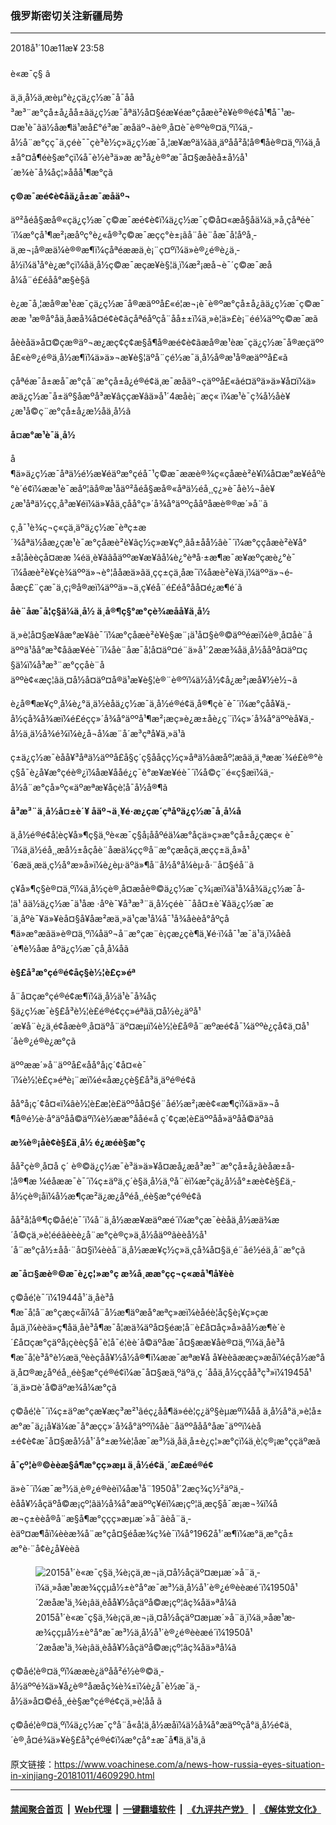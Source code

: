 ### 俄罗斯密切关注新疆局势
------------------------

<div class="published">
 <span class="date" title="ä¸­å½æ¶é´">
  <time datetime="2018-10-11T23:58:46+08:00">
   2018å¹´10æ11æ¥ 23:58
  </time>
 </span>
</div>
<br/>
<div class="wsw">
 <span class="dateline">
  è«æ¯ç§ â
 </span>
 <p>
  ä¸ä¸­å½ä¸æ­èµ°è¿çä¿ç½æ¯å¯åå³æ³¨æ°çå±å¿åå±ãä¿ç½æ¯åªä½å¤§éæ¥éæ°çåæè²è¥è®®é¢å¹¶å¯¹æ­¤æ¹è¯ãä½åæ¶ä¹æå£°é³æ¯æåäº¬ãè®¸å¤è¯è®ºè®¤ä¸ºï¼ä¸­å½å¨æ°çç¯ä¸çéè¯¯çè³è½ç»ä¿ç½æ¯å¸¦æ¥æºä¼ãä¸äºåå²å­¦å®¶åè®¤ä¸ºï¼ä¸­å±å°¤å¶éè§æ°çï¼å¯è½è³ä»æ æ³å¿è®°æ¯å¤§æåèå±å½å¹´æ¾è¯å¾åç¦»ååå¹¶æ°çã
 </p>
 <div class="wsw__embed">
 </div>
 <p>
  <strong>
   ç©æ¯æé¢è¢åä¿å±æ¯æåäº¬
  </strong>
 </p>
 <p>
  äº²åéå§æå®«çä¿ç½æ¯ç©æ¯æé¢è¢ï¼ä¿ç½æ¯ç©å¤«æå§åä¼ä¸»å¸­çåªéè¯´ï¼æ°çå¹¶æ²¡æåºç°è¿«å®³ç©æ¯æçç°è±¡ãå¨åè¨åæ¯å¦åºå¸­ä¸æ¬¡å®æä¼è®®æ¶ï¼çåªéææä¸è¡¨ç¤ºï¼ä»è®¿é®è¿ä¸­å½ï¼ä¹å°è¿æ°çï¼åä¸­å½ç©æ¯æçæ¥è§¦ä¸­ï¼æ²¡æå¬è¯´ç©æ¯æåå¼å¨é£éåå°æ­§è§ã
 </p>
 <p>
  è¿æ¯å¸¦æå®æ¹èæ¯çä¿ç½æ¯å®æäººå£«é¦æ¬¡è¯è®ºæ°çå±å¿ãä¿ç½æ¯ç©æ¯ææ ¹æ®å°åä¸åæå¾å¤é¢è¢ãçåªéåºçå¨åå±±ï¼ä¸»è¦ä»£è¡¨éé¼äººç©æ¯æã
 </p>
 <p>
  åèèåä»å¤©çæ®äº¬æ¿æç¢ç¢æ§å¶å®æé¢è¢ãæå®æ¹èæ¯çä¿ç½æ¯å®æçäººå£«è®¿é®ä¸­å½æ¶ï¼ä»ä»¬æ¥è§¦äºå¨çé½æ¯ä¸­å½å®æ¹å®æäººå£«ã
 </p>
 <p>
  çåªéæ¯å±æå¯æ°çå¨æ°çå±å¿é®é¢ä¸æ¯æåäº¬çäººå£«ãé¤äºä»ä»¥å¤ï¼ä»æä¿ç½æ¯å±äº§åæºå³æ¥âççæ¥âä»å¹´4æåè¡¨æç« ï¼æ¹è¯ç¾å½åè¥¿æ¹å©ç¨æ°çå±å¿æ½åä¸­å½ã
 </p>
 <p>
  <strong>
   å¤æ°æ¹è¯ä¸­å½
  </strong>
 </p>
 <p>
  å¶ä»ä¿ç½æ¯åªä½é½æ¥éäºæ°çéå¯¹ç©æ¯ææè®¾ç«çåæè²è¥ï¼å¤æ°æ¥éåºè°è´é¢ï¼ææ¹è¯æåº¦ãå®æ¹åäº²åéå§æå®«åªä½éå¸¸ç¿»è¯åè½¬åè¥¿æ¹åªä½çç¸å³æ¥éï¼ä»¥åä¸çåå°ç»´å¾å°äººçååºåæè®®æ´»å¨ã
 </p>
 <p>
  ç¸å¯¹è¾ç¬ç«çä¸äºä¿ç½æ¯èªç±æ´¾åªä½åæ¿çæ¹è¯æ°çåæè²è¥ãç½ç»æ¥çº¸âå±åå½âè¯´ï¼æ°ççåæè²è¥å°±å¦åèèçå¤ææ ¼éä¸­è¥ãâåäººæ¥æ¥âå¼è¿°èªå·±æ¶æ¯æ¥æºçæè¿°è¯´ï¼åæè²è¥çè¾äººä»¬è°¦ååæä»ãä¸çç±çä¸åæ¯ï¼åæè²è¥ä¸­ï¼äººä»¬é­åæç£¨çæ¯ä¸ç¡®å®æï¼äººä»¬ä¸ç¥éå¨é£éå°åå¤é¿æ¶é´ã
 </p>
 <p>
  <strong>
   åè¨åæ¯å¦ç§ä¼ä¸­å½
  </strong>
  <strong>
   ä¸å®¶ç§°æ°çè¾æåå¥ä¸­å½
  </strong>
 </p>
 <p>
  ä¸»è¦å¤§æ¥âæ°æ¥âè¯´ï¼æ°çåæè²è¥è§æ¨¡ä¹å¤§è®©äººéæï¼è®¸å¤åè¨åäººä¹åå°æ³¢åãæ¥éè¯´ï¼åè¨åæ¯å¦å¤äº¤é¨ä»å¹´2ææ¾åä¸­å½ååºå¤äº¤ç§ä¼ï¼å³æ³¨æ°ççåè¨åäººè¢«æç¦ãä¸¤å½å¤äº¤å®ä¹æ¥è§¦è®¨è®ºï¼ä½å½¢å¿æ²¡æå¥½è½¬ã
 </p>
 <p>
  è¿å®¶æ¥çº¸å¼è¿°ä¸ä½èåä¿ç½æ¯ä¸­å½é®é¢ä¸å®¶çè¯è¯´ï¼æ°çåå¥ä¸­å½çå¾å¾æï¼é£éçç»´å¾å°äººå¹¶æ²¡æç»è¿æ±åè¿ç¨ï¼ç»´å¾å°äººèå¥ä¸­å½ä¸ä½å¾é¾ï¼è¿å¬å¼æ¨å´æ³çªå¥ä¸»ä¹ã
 </p>
 <p>
  ç±ä¿ç½æ¯èåå¥³åªä½äººå­£å§ç´ç§ååçç½ç»åªä½âæåº¦æâä¸ä¸ªææ´¾é£è®°èç§å¯è¿å¥æ°çéè®¿ï¼åæ¥ååé¿ç¯è°æ¥æ¥éè¯´ï¼å©ç¨é«ç§æï¼ä¸­å½å¨æ°çå»ºç«äºæªæ¥åçè­¦å¯å½å®¶ã
 </p>
 <p>
  <strong>
   å³æ³¨ä¸­å½å¤±è´¥
  </strong>
  <strong>
   åäº¬ä¸¥é·æ¿ç­æ´çªåºä¿ç½æ¯å¸å¼å
  </strong>
 </p>
 <p>
  ä¸­å½é®é¢å­¦èç¥å»¶ç§ä¸ºè«æ¯ç§å¡ååºéä¼æ°åçä»ç»æ°çå±å¿çæç« è¯´ï¼ä¸ä½éå¸¸æå½±åçåè¨åæä¼çç®å¨æ°çæåçä¸æçç±ä¸­å»å¹´6æä¸æä¸ç½å°æ­»å»ï¼è¿èµ·äºä»¶å¨å½å°å¼èµ·å·¨å¤§éå¨ã
 </p>
 <p>
  ç¥å»¶ç§è®¤ä¸ºï¼ä¸­å½çè®¸å¤æåè®©ä¿ç½æ¯ç¾¡æï¼ä¹å¼å¾ä¿ç½æ¯å­¦ä¹ ãä½ä¿ç½æ¯ä¹åæ ·åºè¯¥å³æ³¨ä¸­å½çéè¯¯åå¤±è´¥ãä¿ç½æ¯æ´ä¸åºè¯¥ä»¥èå¤§å¥åæ²æä¸»ä¹çæ¹å¼å¯¹å¾åèèå°åºçå¶ä»æ°æãä»è®¤ä¸ºï¼åäº¬å¨æ°çæ¨è¡çæ¿ç­è¶ä¸¥é·ï¼å¯¹æ¯ä¹ä¸ï¼åèå´è¶è½åæ åºä¿ç½æ¯çå¸å¼åã
 </p>
 <p>
  <strong>
   è§£å³æ°çé®é¢åç§è½¦è£ç»éª
  </strong>
 </p>
 <p>
  å¨å¤çæ°çé®é¢æ¶ï¼ä¸­å½ä¹è¯å¾åç§ä¿ç½æ¯è§£å³è½¦è£é®é¢çç»éªãä¸¤å½è¿äºå¹´æ¥å¨è¿ä¸é¢åæè®¸å¤äºå¨äº¤æµï¼è½¦è£å®å¨æºæé¢å¯¼äººè¿çå¢ä¸¤å¹´åè®¿é®è¿æ°çã
 </p>
 <p>
  äººææ´»å¨äººå£«åå°å¡ç´¢å¤«è¯´ï¼è½¦è£ç»éªè¡¨æï¼é«åæ¿ç­è§£å³ä¸äºé®é¢ã
 </p>
 <p>
  åå°å¡ç´¢å¤«ï¼âè½¦è£æ­¦è£äººåå¤§é¨åé½æ²¡æè¢«æ¶ç­ï¼ä»ä»¬å¶å®é½è·å°äºåå©äºï¼è½ææ°ååé«å ç´¢çæ­¦è£äººåå»äºåå©äºãâ
 </p>
 <p>
  <strong>
   æ¾è®¡åè¢è§£ä¸­å½
  </strong>
  <strong>
   é¿æéè§æ°ç
  </strong>
 </p>
 <p>
  åå²ç­è®¸å¤å ç´ è®©ä¿ç½æ¯è³ä»ä»¥å¤æå¿æå³æ³¨æ°çå±å¿ãèåæ±å­¦å®¶æ ¼éåææ¯è¯´ï¼ç±äºä¸ç´è§ä¸­å½ä¸ºå¨èï¼æ²çä¿å½å°±æè¢è§£ä¸­å½çè®¡åï¼å½æ¶çæ²ä¿æ¿åºéå¸¸éè§æ°çé®é¢ã
 </p>
 <p>
  åå²å­¦å®¶ç©åé¦è¯´ï¼å¨ä¸­å½ææ¥æäºæé´ï¼æ°çæ¯èèåä¸­å½æä¾æ´å©çä¸»è¦ééãèèè¿å¨æ°çè®­ç»ä¸­å½åäººãèèå½å¹´å¨æ°çå½±åå·¨å¤§ï¼èèå¨ä¸­å½ææ¥ç½ç»ä¸­çå¾å¤§ä¸é¨åé½éä¸­å¨æ°çã
 </p>
 <p>
  <strong>
   æ¯å¤§æè®©æ¯è¿ç¦»æ°ç
  </strong>
  <strong>
   æ¾å¸ææ°çç¬ç«æå¹¶å¥èè
  </strong>
 </p>
 <p>
  ç©åé¦è¯´ï¼1944å¹´ä¸åè³å¶æ¯å¦å¨æ°çæç«åï¼å¨å½æ¶äºæå°æªç»æï¼èåéè¦åç§è¡¥ç»çæåµä¸ï¼èèä»ç¶åä¸åè³å¶æ¯å¦æä¾äºå¤§éæ­¦å¨è£å¤åç»å»ãå½æ¶è´è´£å¤çæ°çäºå¡çèèç§å¯è­¦å¯é¦èè´å©äºåæ¯å¤§ææ¥åè®¤ä¸ºï¼ä¸åè³å¶æ¯å¦è³å°è½æä¸ºèèçåå¥½å½å®¶ï¼ææ¯æªæ¥å å¥èèãææç»æåï¼éçå½æ°åä¸­å¤®æ¿åºéå¸¸éè§æ°çé®é¢ï¼æ¯å¤§æä¸ºäºä¸ç ´ååä¸­å½ççåå³ç³»ï¼1945å¹´ä¸ä»¤è´å©äºæ¾å¼æ°çã
 </p>
 <p>
  ç©åé¦è¯´ï¼ç±äºæ°çæ¥æç³æ²¹ãéç¿åå¶ä»éè¦ç¿äº§èµæºï¼åå ä¸å½å°ä¸»è¦å±æ°æ¯ä¿¡å¥ä¼æ¯å°æçç»´å¾å°äººï¼åè¨åäººååå°åæ¯äººï¼èå±é¢è¢æ¯å¤§æå½å¹´å°±æ¾è­¦åæ¯æ³½ä¸åä¸­å±è¿ç¦»æ°çï¼ä¸è¦ç®¡æ°ççäºæã
 </p>
 <p>
  <strong>
   å¯çº¦è®©èèæ§å¶æ°çç»æµ
  </strong>
  <strong>
   ä¸­å½é¢ä¸´æ£æé®é¢
  </strong>
 </p>
 <p>
  ä»è¯´ï¼æ¯æ³½ä¸è®¿é®èèï¼åæ¹å¨1950å¹´2æç­¾ç½²äºä¸­èåå¥½åçäºå©æ¡çº¦ãä½å¾å°æäººç¥éï¼æ¡çº¦ä¸­æç§å¯æ¡æ¬¾ï¼åæ¬ç±èèå®å¨æ§å¶æ°ççç»æµæ´»å¨ãèå¨ä¸­èäº¤æ¶åï¼èèæ¾å¨æ°çå¤§éåæ¾ç­¾è¯ï¼å°1962å¹´æ¶ï¼æ°ä¸æ°çå±æ°è·¨å¢è¿å¥èèã
 </p>
 <div class="wsw__embed">
  <figure class="media-image js-media-expand">
   <div class="img-wrap">
    <div class="thumb">
     <img alt="2015å¹´è«æ¯ç§ä¸¾è¡çä¸æ¬¡ä¸¤å½åçäº¤æµæ´»å¨ä¸­ï¼ä¸»åæ¹æ­æ¾ççµå½±è°å°æ¯æ³½ä¸å½å¹´è®¿é®èèæé´ï¼1950å¹´2æåæ¹ä¸¾è¡âä¸­èåå¥½åçäºå©æ¡çº¦âç­¾å­ä»ªå¼ã" src="https://gdb.voanews.com/16A5B6CA-2096-4AE2-B296-0FCA01422CEA_w250_r0_s.jpg"/>
    </div>
    <span class="ico ico-fullscreen ico--media-expand ico--rounded">
    </span>
   </div>
   <figcaption>
    <span class="caption">
     2015å¹´è«æ¯ç§ä¸¾è¡çä¸æ¬¡ä¸¤å½åçäº¤æµæ´»å¨ä¸­ï¼ä¸»åæ¹æ­æ¾ççµå½±è°å°æ¯æ³½ä¸å½å¹´è®¿é®èèæé´ï¼1950å¹´2æåæ¹ä¸¾è¡âä¸­èåå¥½åçäºå©æ¡çº¦âç­¾å­ä»ªå¼ã
    </span>
   </figcaption>
  </figure>
 </div>
 <p>
  ç©åé¦è®¤ä¸ºï¼ææè¿äºåå²é½è®©ä¸­å½äººé¾ä»¥å¿è®°åæåç¾è¾±ï¼è¿å¯è½æ¯ä¸­å½ä»å¤©éå¸¸éè§æ°çé®é¢çä¸»è¦åå ã
 </p>
 <p>
  ç©åé¦è®¤ä¸ºï¼ä¿ç½æ¯ç°å¨å«å¦ä¸­å½æåï¼ä½å¾å°æäººçå°ä¸­å½é¢ä¸´è®¸å¤é¾ä»¥è§£å³çé®é¢ï¼æ°çå°±æ¯å¶ä¸­ä¹ä¸ã
 </p>
</div>

原文链接：https://www.voachinese.com/a/news-how-russia-eyes-situation-in-xinjiang-20181011/4609290.html


------------------------
#### [禁闻聚合首页](https://github.com/gfw-breaker/banned-news/blob/master/README.md) &nbsp;|&nbsp; [Web代理](https://github.com/gfw-breaker/open-proxy/blob/master/README.md) &nbsp;|&nbsp;  [一键翻墙软件](https://github.com/gfw-breaker/nogfw/blob/master/README.md) &nbsp;|&nbsp; [《九评共产党》](https://github.com/gfw-breaker/9ping.md/blob/master/README.md#九评之一评共产党是什么) &nbsp;|&nbsp; [《解体党文化》](https://github.com/gfw-breaker/jtdwh.md/blob/master/README.md#绪论)